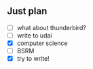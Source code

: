 ## Just plan
- [ ] what about thunderbird?
- [ ] write to udai
- [x] computer science
- [ ] BSRM
- [x] try to write!
